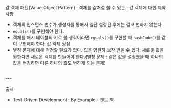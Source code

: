 값 객체 패턴(Value Object Pattern) : 객체를 값처럼 쓸 수 있는..
값 객체에 대한 제약사항
- 객체의 인스턴스 변수가 생성자를 통해서 일단 설정된 후에는 결코 변하지 않는다
- `equals()`를 구현해야 한다.
- 객체를 해시 테이블의 키로 쓸 생각이라면 `equals()`를 구현할 때 `hashCode()`를 같이 구현해야 한다.
값 객체 장점
- 별칭 문제에 대해 걱정할 필요가 없다. 값을 영원히 보장 받을 수 있다. 새로운 값을 원한다면 새로운 객체를 만들어야 한다.(별칭 문제 : 같은 값을 설정했을 때 하나의 값을 변경하면 다른 하나의 값도 변하게 되는 문제)

<br/>
---
<br/>

출처
- Test-Driven Development : By Example - 켄트 벡